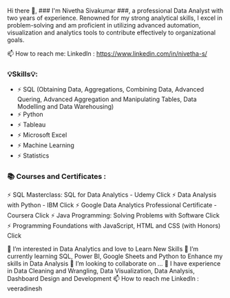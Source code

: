 Hi there 👋,  ### I'm Nivetha Sivakumar ###, a professional Data Analyst with two years of experience. Renowned for my strong analytical skills, I excel in problem-solving and am proficient in utilizing advanced automation, visualization and analytics tools to contribute effectively to organizational goals.

📫 How to reach me: LinkedIn : <https://www.linkedin.com/in/nivetha-s/>

### 💡Skills💡:

- ⚡ SQL (Obtaining Data, Aggregations, Combining Data, Advanced Quering, Advanced Aggregation and Manipulating Tables, Data Modelling and Data Warehousing)
- ⚡ Python
- ⚡ Tableau
- ⚡ Microsoft Excel
- ⚡ Machine Learning
- ⚡ Statistics
  
### 📚 Courses and Certificates :

⚡ SQL Masterclass: SQL for Data Analytics - Udemy Click
⚡ Data Analysis with Python - IBM Click
⚡ Google Data Analytics Professional Certificate - Coursera Click
⚡ Java Programming: Solving Problems with Software Click
⚡ Programming Foundations with JavaScript, HTML and CSS (with Honors) Click


👀 I’m interested in Data Analytics and love to Learn New Skills
🌱 I’m currently learning SQL, Power BI, Google Sheets and Python to Enhance my skills in Data Analysis
💞️ I’m looking to collaborate on ...
🐳 I have experience in Data Cleaning and Wrangling, Data Visualization, Data Analysis, Dashboard Design and Development
📫 How to reach me LinkedIn : veeradinesh

